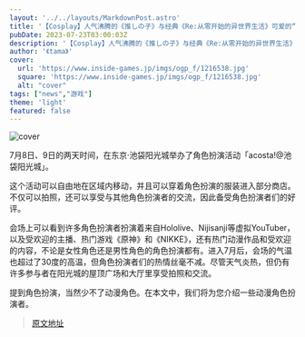 ```yaml
---
layout: '../../layouts/MarkdownPost.astro'
title: '【Cosplay】人气沸腾的《推しの子》与经典《Re:从零开始的异世界生活》可爱的“La Vie en Rose”！5位美丽的动漫角色扮演者【共22张照片】'
pubDate: 2023-07-23T03:00:03Z
description: '【Cosplay】人气沸腾的《推しの子》与经典《Re:从零开始的异世界生活》可爱的“La Vie en Rose”！5位美丽的动漫角色扮演者【共22张照片】'
author: '《tama》'
cover:
  url: 'https://www.inside-games.jp/imgs/ogp_f/1216538.jpg'
  square: 'https://www.inside-games.jp/imgs/ogp_f/1216538.jpg'
  alt: "cover"
tags: ["news","游戏"]
theme: 'light'
featured: false
---
```


![cover](https://www.inside-games.jp/imgs/ogp_f/1216538.jpg)

7月8日、9日的两天时间，在东京·池袋阳光城举办了角色扮演活动「acosta!@池袋阳光城」。

这个活动可以自由地在区域内移动，并且可以穿着角色扮演的服装进入部分商店。不仅可以拍照，还可以享受与其他角色扮演者的交流，因此备受角色扮演者们的好评。

会场上可以看到许多角色扮演者扮演着来自Hololive、Nijisanji等虚拟YouTuber，以及受欢迎的主播、热门游戏《原神》和《NIKKE》，还有热门动漫作品和受欢迎的内容，不论是女性角色还是男性角色的角色扮演都有。进入7月后，会场的气温也超过了30度的高温，但角色扮演者们的热情丝毫不减。尽管天气炎热，但仍有许多参与者在阳光城的屋顶广场和大厅里享受拍照和交流。

提到角色扮演，当然少不了动漫角色。在本文中，我们将为您介绍一些动漫角色扮演者。

>[原文地址](https://www.inside-games.jp/article/2023/07/23/147344.html)  